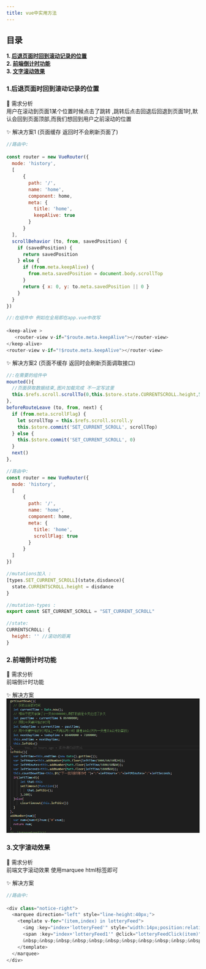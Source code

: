 ```yaml
---
title: vue中实用方法
---
```


## 目录
**1. [后退页面时回到滚动记录的位置](#jump1)**  
**2. [前端倒计时功能](#jump2)**  
**3. [文字滚动效果](#jump3)**  

### <span id="jump1">1.后退页面时回到滚动记录的位置</span>

:tropical_drink: 需求分析  
    用户在滚动到页面1某个位置时候点击了跳转 ,跳转后点击回退后回退到页面1时,默认会回到页面顶部,而我们想回到用户之前滚动的位置

:sparkles: 解决方案1 (页面缓存 返回时不会刷新页面了)
``` js {12}
//路由中:
    
const router = new VueRouter({
  mode: 'history',
  [
      {
        path: '/',
        name: 'home',
        component: home,
        meta: {
          title: 'home',
          keepAlive: true
        }
      }
  ],
  scrollBehavior (to, from, savedPosition) {
    if (savedPosition) {
      return savedPosition
    } else {
      if (from.meta.keepAlive) {
        from.meta.savedPosition = document.body.scrollTop
      }
      return { x: 0, y: to.meta.savedPosition || 0 }
    }
  }
})
```

``` js
//:在组件中 例如在全局即在app.vue中改写

<keep-alive >
   <router-view v-if="$route.meta.keepAlive"></router-view>
</keep-alive>
<router-view v-if="!$route.meta.keepAlive"></router-view>
```

:sparkles: 解决方案2 (页面不缓存 返回时会刷新页面调取接口)

``` js
//:在需要的组件中 
mounted(){
  //页面获取数据结束,图片加载完成 不一定写这里
  this.$refs.scroll.scrollTo(0,this.$store.state.CURRENTSCROLL.height,500)
},
beforeRouteLeave (to, from, next) {
  if (from.meta.scrollFlag) {
    let scrollTop = this.$refs.scroll.scroll.y
    this.$store.commit('SET_CURRENT_SCROLL', scrollTop)
  } else {
    this.$store.commit('SET_CURRENT_SCROLL', 0)
  }
  next()
},
```

``` js
//路由中:
const router = new VueRouter({
  mode: 'history',
  [
      {
        path: '/',
        name: 'home',
        component: home,
        meta: {
          title: 'home',
          scrollFlag: true
        }
      }
  ]
})
```

``` js
//mutations加入 :
[types.SET_CURRENT_SCROLL](state,disdance){
  state.CURRENTSCROLL.height = disdance
}
```

``` js
//mutation-types :
export const SET_CURRENT_SCROLL = "SET_CURRENT_SCROLL"
```

``` js
//state:
CURRENTSCROLL: {
  height: '' //滚动的距离
}
```




### <span id="jump2">2.前端倒计时功能</span>

:tropical_drink: 需求分析  
  前端倒计时功能

:sparkles: 解决方案   
![avatar](./img/countDown.png)

### <span id="jump3">3.文字滚动效果</span>

:tropical_drink: 需求分析  
  前端文字滚动效果 使用marquee html标签即可

:sparkles: 解决方案   
``` js {12}
//路由中:
    
<div class="notice-right">
  <marquee direction="left" style="line-height:40px;">
    <template v-for="(item,index) in lotteryFeed">
      <img :key="index+'lotteryFeed'" style="width:14px;position:relative;top:2px;" :src='item.icon' alt="">
      <span :key="index+'lotteryFeed1'" @click="lotteryFeedClick(item)">{{ item.title }}</span>
      &nbsp;&nbsp;&nbsp;&nbsp;&nbsp;&nbsp;&nbsp;&nbsp;&nbsp;&nbsp;&nbsp;&nbsp;
    </template>
  </marquee>
</div>
```
